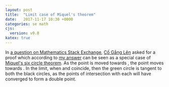 ```yaml
---
layout: post
title:  "Limit case of Miquel's theorem"
date:   2017-11-17 10:30 +0000
categories: se math
cjs:
  version: v0.8
katex: true
---
```


In [a question on Mathematics Stack Exchange][1], [Cố Gắng Lên][2] asked
for a proof which according to [my answer][3] can be seen as a special case of
[Miquel's six circle theorem][4].
As the point <script type="text/x-tex">D</script> is moved
towards <script type="text/x-tex">A</script>,
the point <script type="text/x-tex">D_1</script> moves
towards <script type="text/x-tex">A_1</script>.
In the limit, when <script type="text/x-tex">D</script>
and <script type="text/x-tex">A</script> coincide,
then the green circle is tangent to both the black circles,
as the points of intersection with each will have converged
to form a double point.

<div id="CSCanvas"></div>
<script type="text/javascript">
var cdy = CindyJS({
  defaultAppearance: {
    dimDependent: 1.0,
    fontFamily: "serif",
    lineSize: 1,
    pointSize: 5.0,
    textsize: 24.0
  },
  angleUnit: "°",
  geometry: [
    {name: "B", type: "Free", pos: [4.0, -3.963470319634703, 0.45662100456621], color: [0.0, 0.0, 1.0], pinned: true, labeled: true, textitalics: true, size: 6.0},
    {name: "C1", type: "Free", pos: [4.0, -0.6545454545454547, 0.30303030303030304], color: [0.098, 0.62, 0.306], pinned: true, labeled: true, textitalics: true, size: 4.0, printname: "$C_1$"},
    {name: "C", type: "Free", pos: [4.0, -0.8492307692307691, 0.15384615384615385], color: [0.0, 0.0, 1.0], pinned: true, labeled: true, textitalics: true, size: 6.0},
    {name: "C0", type: "CircleBy3", color: [1.0, 0.0, 0.0], args: ["B", "C1", "C"], size: 2, printname: "$C_{0}$"},
    {name: "B1", type: "PointOnCircle", pos: [4.0, {r: -0.20097953450140674, i: 1.2657206216606557E-16}, {r: 0.22960831849922847, i: -1.837449806430841E-18}], color: [0.098, 0.62, 0.306], args: ["C0"], pinned: true, labeled: true, textitalics: true, size: 4.0, printname: "$B_1$"},
    {name: "A", type: "Free", pos: [4.0, 1.5507692307692307, 0.3076923076923077], color: [0.0, 0.0, 1.0], pinned: true, labeled: true, textitalics: true, size: 6.0},
    {name: "E", type: "CircleBy3", color: [1.0, 0.0, 0.0], args: ["B", "B1", "A"], size: 2, printname: "$C_{1}$"},
    {name: "C2", type: "CircleBy3", color: [0.0, 0.0, 1.0], args: ["C1", "C", "A"], size: 2, printname: "$C_{2}$"},
    {name: "A1", type: "OtherIntersectionCC", color: [0.098, 0.62, 0.306], args: ["E", "C2", "A"], labeled: true, textitalics: true, size: 4.0, printname: "$A_1$"},
    {name: "C3", type: "CircleBy3", color: [0.0, 0.0, 0.0], args: ["B", "C", "A"], size: 3, printname: "$C_{3}$"},
    {name: "C4", type: "CircleBy3", color: [0.0, 0.0, 0.0], args: ["C1", "B1", "A1"], size: 3, printname: "$C_{4}$"},
    {name: "D", type: "PointOnCircle", pos: [4.0, {r: 0.7068308749062314, i: -2.0425146726277242E-16}, {r: 0.17878463693198038, i: -4.2864143397443936E-18}], color: [0.0, 0.0, 1.0], args: ["C3"], labeled: true, textitalics: true, size: 6.0},
    {name: "C5", type: "CircleBy3", color: [0.0, 0.0, 1.0], args: ["C1", "C", "D"], size: 2, printname: "$C_{5}$"},
    {name: "D1", type: "OtherIntersectionCC", color: [0.098, 0.62, 0.306], args: ["C4", "C5", "C1"], labeled: true, textitalics: true, size: 4.0, printname: "$D_1$"},
    {name: "C6", type: "CircleBy3", color: [0.098, 0.62, 0.306], args: ["D1", "A", "D"], size: 2, dashtype: "dashed", printname: "$C_{6}$"}
  ],
  ports: [{
    id: "CSCanvas",
    width: 808,
    height: 708,
    transform: [{visibleRect: [-1.3801962533452292, 11.869830508474577, 36.215950044603034, -21.07332738626227]}],
    background: "rgb(255,255,255)"
  }],
  csconsole: false,
  use: ["katex"],
  cinderella: {build: 1901, version: [2, 9, 1901]}
});
</script>

[1]: https://math.stackexchange.com/q/2535986/35416 "Math SE question"
[2]: https://math.stackexchange.com/users/327203/c%e1%bb%91-g%e1%ba%afng-l%c3%aan "Math SE user"
[3]: https://math.stackexchange.com/a/2539335/35416 "Math SE answer"
[4]: https://en.wikipedia.org/wiki/Miquel%27s_theorem#Miquel.27s_six_circle_theorem "Wikipedia article"
